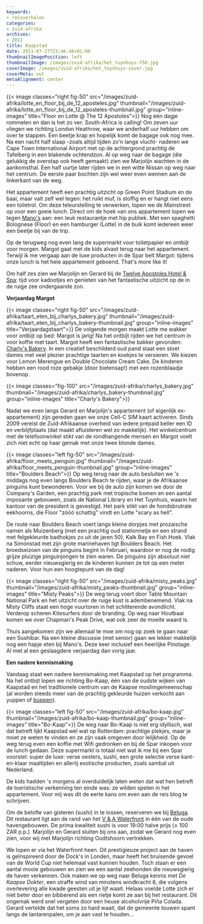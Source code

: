 ```yaml
---
keywords:
- reisverhalen
categories:
- zuid-afrika
archives:
- 2011
title: Kaapstad
date: 2011-07-27T23:46:48+01:00
thumbnailImagePosition: left
thumbnailImage: /images/zuid-afrika/het_tuynhuys-750.jpg
coverImage: /images/zuid-afrika/het_tuynhuys-cover.jpg
coverMeta: out
metaAlignment: center
---
```

{{< image classes="right fig-50" src="/images/zuid-afrika/lotte_en_floor_bij_de_12_aposteles.jpg" thumbnail="/images/zuid-afrika/lotte_en_floor_bij_de_12_aposteles-thumbnail.jpg" group="inline-images" title="Floor en Lotte @ The 12 Apostoles">}}
Nog één dagje rommelen en dan is het zo ver: South-Africa is calling! Om zeven
uur vliegen we richting London Heathrow, waar we anderhalf uur hebben om over
te stappen. Een beetje krap en hopelijk komt de bagage ook nog mee. Na een
nacht half slaap -zoals altijd tijden zo'n lange vlucht- naderen we Cape Town
International Airport met op de achtergrond prachtig de Tafelberg in een
blakende ochtendzon.  Al op weg naar de bagage (die gelukkig de overstap ook
heeft gemaakt) zien we Marjolijn wachten in de aankomsthal. Een half uurtje
later rijden we in een witte Nissan op weg naar het centrum. De eerste paar
bochten zijn wel weer even wennen aan de linkerkant van de weg.

Het appartement heeft een prachtig uitzicht op Green Point Stadium en de baai, maar valt zelf wel tegen: het ruikt muf, is stoffig en er hangt niet eens een toiletrol. Om deze teleurstelling te verwerken, lopen we de Mainstreet op voor een goeie lunch. Direct om de hoek van ons appartement lopen we tegen <a href="http://www.mano.co.za/" target="_blank">Mano's</a> aan: een leuk restaurantje met hip publiek. Met een spaghetti Bolognese (Floor) en een hamburger (Lotte) in de buik komt iedereen weer een beetje bij van de trip.

Op de terugweg nog even lang de supermarkt voor toiletpapier en ontbijt voor morgen. Margot gaat met de kids alvast terug naar het appartement. Terwijl ik me vergaap aan de luxe producten in de Spar belt Margot: tijdens onze lunch is het hele appartement geboend. That's more like it!

Om half zes zien we Marjolijn en Gerard bij de <a href="http://www.12apostleshotel.com/" target="_blank">Twelve Apostoles Hotel &amp; Spa</a>: tijd voor kadootjes en genieten van het fantastische uitzicht op de in de ruige zee ondergaande zon.

<b>Verjaardag Margot</b>

{{< image classes="right fig-50" src="/images/zuid-afrika/taart_eten_bij_charlys_bakery.jpg" thumbnail="/images/zuid-afrika/taart_eten_bij_charlys_bakery-thumbnail.jpg" group="inline-images" title="Verjaardagstaart">}}
De volgende morgen maakt Lotte me wakker voor ontbijt op bed: Margot is jarig! Na het ontbijt rijden we het centrum in voor koffie met taart. Margot heeft een fantastische bakker gevonden: <a href="http://www.charlysbakery.co.za/" target="_blank">Charly's Bakery</a>. In een creatief beschilderd oud pand staat een stoet dames met veel plezier prachtige taarten en koekjes te versieren. We kiezen voor Lemon Merengue en Double Chocolate Cream Cake. De kinderen hebben een rood roze gebakje (door bietensap!) met een rozenblaadje bovenop.

{{< image classes="fig-100" src="/images/zuid-afrika/charlys_bakery.jpg" thumbnail="/images/zuid-afrika/charlys_bakery-thumbnail.jpg" group="inline-images" title="Charly's Bakery">}}

Nadat we even langs Gerard en Marjolijn's appartement (of eigenlijk ex-appartement) zijn gereden gaan we onze Cell-C SIM kaart activeren. Sinds 2009 vereist de Zuid-Afrikaanse overheid van iedere prépaid beller een ID en verblijfplaats (dat maakt afluisteren wel zo makkelijk). Het winkelcentrum met de telefoonwinkel stikt van de rondhangende mensen en Margot voelt zich niet echt op haar gemak met onze twee blonde dames.

{{< image classes="left fig-50" src="/images/zuid-afrika/floor_meets_penguin.jpg" thumbnail="/images/zuid-afrika/floor_meets_penguin-thumbnail.jpg" group="inline-images" title="Boulders Beach">}}
Op weg terug naar de auto besluiten we 's middags nog even langs Boulders Beach te rijden, waar je de Afrikaanse pinguins kunt bewonderen. Voor we bij de auto zijn komen we door de Company's Garden, een prachtig park met tropische bomen en een aantal imposante gebouwen, zoals de National Library en Het Tuynhuis, waarin het kantoor van de president is gevestigd. Het park stikt van de hondsbrutrale eekhoorns, die Floor "zóóó schattig" vindt en Lotte "scary as hell".

De route naar Boulders Beach voert langs kleine dorpjes met prozaische namen als Muizenberg (met een prachtig oud stationnetje en een strand met felgekleurde badhokjes zo uit de jaren 50), Kalk Bay en Fish Hoek. Vlak na Simonstad met zijn grote marinehaven ligt Boulders Beach. Het broedseizoen van de pinguins begint in Februari, waardoor er nog de nodig grijze pluizige pinguinjongen te zien waren. De pinguins zijn absoluut niet schuw, eerder nieuwsgierig en de kinderen kunnen ze tot op een meter naderen. Voor hun een hoogtepunt van de dag!

{{< image classes="right fig-50" src="/images/zuid-afrika/misty_peaks.jpg" thumbnail="/images/zuid-afrika/misty_peaks-thumbnail.jpg" group="inline-images" title="Misty Peaks">}}
De weg terug voert door Table Mountain National Park en het uitzicht over de ruige kust is adembenemend. Vlak na Misty Cliffs staat een hoge vuurtoren in het schitterende avondlicht. Verderop scheren Kitesurfers door de branding. Op weg naar Houtbaai komen we over Chapman's Peak Drive, wat ook zeer de moeite waard is.

Thuis aangekomen zijn we allemaal te moe om nog op zoek te gaan naar een Sushibar. Na een kleine discussie (met senior) gaan we lekker makkelijk nog een hapje eten bij Mano's. Deze keer inclusief een heerlijke Pinotage. Al met al een geslaagdere verjaardag dan vorig jaar. 

<b>Een nadere kennismaking</b>

Vandaag staat een nadere kennismaking met Kaapstad op het programma. Na het ontbijt lopen we richting Bo-Kaap, één van de oudste wijken van Kaapstad en het traditionele centrum van de Kaapse moslimgemeenschap (al worden steeds meer van de prachtig gekleurde huizen verkocht aan yuppen of <a href="http://www.urbandictionary.com/define.php?term=black urban professionals" target="_blank">buppen</a>).

{{< image classes="left fig-50" src="/images/zuid-afrika/bo-kaap.jpg" thumbnail="/images/zuid-afrika/bo-kaap-thumbnail.jpg" group="inline-images" title="Bo-Kaap">}}
De weg naar Bo-Kaap is niet erg idyllisch, wat dat betreft lijkt Kaapstad wel wat op Rotterdam: prachtige plekjes, maar je moet ze weten te vinden en ze zijn vaak omgeven door lelijkheid. Op de weg terug even een koffie met Wifi gedronken en bij de Spar inkopen voor de lunch gedaan. Deze supermarkt is totaal niet wat ik me bij een Spar voorstel: super de luxe: verse oesters, sushi, een grote selectie verse kant-en-klaar maaltijden en allerlij exotische producten, zoals sambal uit Nederland.

De kids hadden 's morgens al overduidelijk laten weten dat wat hen betreft de toeristische verkenning ten einde was: ze wilden spelen in het appartement. Voor mij was dit de eerte kans om even aan de reis blog te schrijven.

Om de belofte van gisteren (sushi) in te lossen, reserveren we bij <a href="http://www.beluga.co.za/" target="_blank">Beluga</a>. Dit restaurant ligt aan de rand van het <a href="http://www.waterfront.co.za/" target="_blank">V &amp; A Waterfront</a> in één van de oude havengebouwen. De prima kwaliteit sushi is voor 19:00 halve prijs (&plusmn; 100 ZAR p.p.). Marjolijn en Gerard sluiten bij ons aan, zodat we Gerard nog even zien, voor wij met Marjolijn richting Oudtshoorn vertrekken.

We lopen er via het Waterfront heen. Dit prestigieuze project aan de haven is geïnspireerd door de Dock's in Londen, maar heeft het bruisende gevoel van de World Cup niet helemaal vast kunnen houden. Toch staan er een aantal mooie gebouwen en zien we een aantal zeehonden die nieuwsgierig de haven verkennen. Ook maken we op weg naar Beluga kennis met <em>De Kaapse Dokter</em>, een straffe wind van minstens windkracht 8, die volgens overlevering alle kwade geesten uit je lijf waait. Helaas voelde Lotte zich er niet beter door en bibberend als een rietje komt ze aan bij het restaurant. Dit ongemak werd snel vergeten door een heuse alcoholvrije Piña Colada. Gerard vertelde dat het soms zo hard waait, dat de gemeente touwen spant langs de lantarenpalen, om je aan vast te houden...
